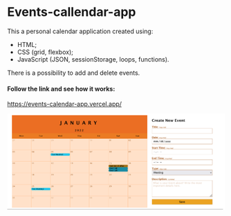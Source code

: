 # Events-callendar-app
This a personal calendar application created using:
- HTML;
- CSS (grid, flexbox);
- JavaScript (JSON, sessionStorage, loops, functions).

There is a possibility to add and delete events.

#### Follow the link and see how it works:
https://events-calendar-app.vercel.app/

![](https://github.com/ziviledauderiene/Events-callendar-app/blob/main/screenshot.png)
